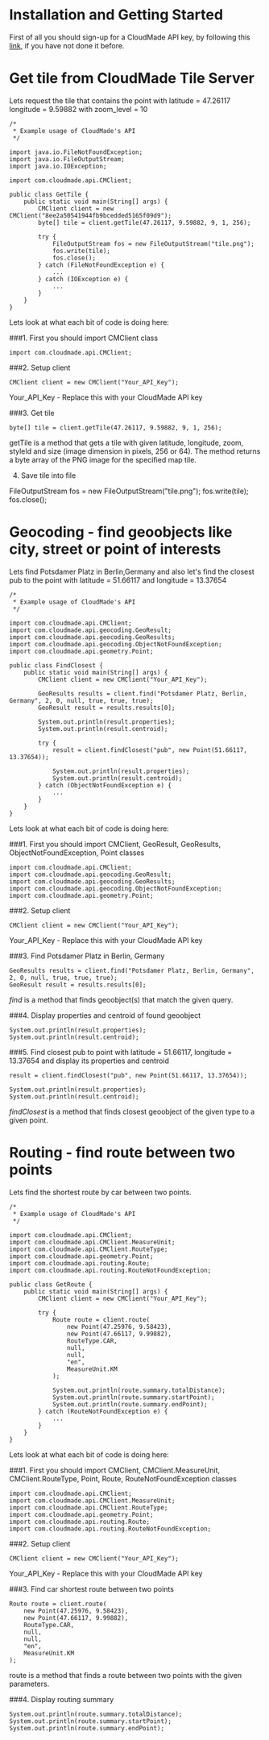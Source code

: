 Installation and Getting Started
=============

First of all you should sign-up for a CloudMade API key, by following this [link][], if you have not done it before.

Get tile from CloudMade Tile Server
=============

Lets request the tile that contains the point with latitude = 47.26117 longitude = 9.59882 with zoom_level = 10

	/*
	 * Example usage of CloudMade's API
	 */

	import java.io.FileNotFoundException;
	import java.io.FileOutputStream;
	import java.io.IOException;

	import com.cloudmade.api.CMClient;

	public class GetTile {
	    public static void main(String[] args) {
	        CMClient client = new CMClient("8ee2a50541944fb9bcedded5165f09d9");
	        byte[] tile = client.getTile(47.26117, 9.59882, 9, 1, 256);

	        try {
	            FileOutputStream fos = new FileOutputStream("tile.png");
	            fos.write(tile);
	            fos.close();
	        } catch (FileNotFoundException e) {
	            ...
	        } catch (IOException e) {
	            ...
	        }
	    }
	}
Lets look at what each bit of code is doing here:

###1. First you should import CMClient class

	import com.cloudmade.api.CMClient;
###2. Setup client

	CMClient client = new CMClient("Your_API_Key");
Your_API_Key - Replace this with your CloudMade API key

###3. Get tile

	byte[] tile = client.getTile(47.26117, 9.59882, 9, 1, 256);
getTile is a method that gets a tile with given latitude, longitude, zoom, styleId and size (image dimension in pixels, 256 or 64). The method returns a byte array of the PNG image for the specified map tile.

4. Save tile into file

FileOutputStream fos = new FileOutputStream("tile.png");
fos.write(tile);
fos.close();

Geocoding - find geoobjects like city, street or point of interests
=============

Lets find Potsdamer Platz in Berlin,Germany and also let's find the closest pub to the point with latitude = 51.66117 and longitude = 13.37654

	/*
	 * Example usage of CloudMade's API
	 */

	import com.cloudmade.api.CMClient;
	import com.cloudmade.api.geocoding.GeoResult;
	import com.cloudmade.api.geocoding.GeoResults;
	import com.cloudmade.api.geocoding.ObjectNotFoundException;
	import com.cloudmade.api.geometry.Point;

	public class FindClosest {
	    public static void main(String[] args) {
	        CMClient client = new CMClient("Your_API_Key");

	        GeoResults results = client.find("Potsdamer Platz, Berlin, Germany", 2, 0, null, true, true, true);
	        GeoResult result = results.results[0];

	        System.out.println(result.properties);
	        System.out.println(result.centroid);

	        try {
	            result = client.findClosest("pub", new Point(51.66117, 13.37654));

	            System.out.println(result.properties);
	            System.out.println(result.centroid);
	        } catch (ObjectNotFoundException e) {
	            ...
	        }
	    }
	}
Lets look at what each bit of code is doing here:

###1. First you should import CMClient, GeoResult, GeoResults, ObjectNotFoundException, Point classes

	import com.cloudmade.api.CMClient;
	import com.cloudmade.api.geocoding.GeoResult;
	import com.cloudmade.api.geocoding.GeoResults;
	import com.cloudmade.api.geocoding.ObjectNotFoundException;
	import com.cloudmade.api.geometry.Point;
###2. Setup client

	CMClient client = new CMClient("Your_API_Key");
Your_API_Key - Replace this with your CloudMade API key

###3. Find Potsdamer Platz in Berlin, Germany

	GeoResults results = client.find("Potsdamer Platz, Berlin, Germany", 2, 0, null, true, true, true);
	GeoResult result = results.results[0];
_find_ is a method that finds geoobject(s) that match the given query.

###4. Display properties and centroid of found geoobject

	System.out.println(result.properties);
	System.out.println(result.centroid);
###5. Find closest pub to point with latitude = 51.66117, longitude = 13.37654 and display its properties and centroid

	result = client.findClosest("pub", new Point(51.66117, 13.37654));

	System.out.println(result.properties);
	System.out.println(result.centroid);
_findClosest_ is a method that finds closest geoobject of the given type to a given point.

Routing - find route between two points
=============

Lets find the shortest route by car between two points.

	/*
	 * Example usage of CloudMade's API
	 */

	import com.cloudmade.api.CMClient;
	import com.cloudmade.api.CMClient.MeasureUnit;
	import com.cloudmade.api.CMClient.RouteType;
	import com.cloudmade.api.geometry.Point;
	import com.cloudmade.api.routing.Route;
	import com.cloudmade.api.routing.RouteNotFoundException;

	public class GetRoute {
	    public static void main(String[] args) {
	        CMClient client = new CMClient("Your_API_Key");

	        try {
	            Route route = client.route(
	                new Point(47.25976, 9.58423),
	                new Point(47.66117, 9.99882),
	                RouteType.CAR,
	                null,
	                null,
	                "en",
	                MeasureUnit.KM
	            );

	            System.out.println(route.summary.totalDistance);
	            System.out.println(route.summary.startPoint);
	            System.out.println(route.summary.endPoint);
	        } catch (RouteNotFoundException e) {
	            ...
	        }
	    }
	}
Lets look at what each bit of code is doing here:

###1. First you should import CMClient, CMClient.MeasureUnit, CMClient.RouteType, Point, Route, RouteNotFoundException classes

	import com.cloudmade.api.CMClient;
	import com.cloudmade.api.CMClient.MeasureUnit;
	import com.cloudmade.api.CMClient.RouteType;
	import com.cloudmade.api.geometry.Point;
	import com.cloudmade.api.routing.Route;
	import com.cloudmade.api.routing.RouteNotFoundException;
###2. Setup client

	CMClient client = new CMClient("Your_API_Key");
Your_API_Key - Replace this with your CloudMade API key

###3. Find car shortest route between two points

	Route route = client.route(
	    new Point(47.25976, 9.58423),
	    new Point(47.66117, 9.99882),
	    RouteType.CAR,
	    null,
	    null,
	    "en",
	    MeasureUnit.KM
	);
route is a method that finds a route between two points with the given parameters.

###4. Display routing summary

	System.out.println(route.summary.totalDistance);
	System.out.println(route.summary.startPoint);
	System.out.println(route.summary.endPoint);

[link]: http://account.cloudmade.com/register
